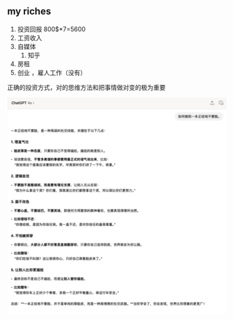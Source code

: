 ## my riches

1. 投资回报 800$*7=5600
2. 工资收入
3. 自媒体
    1. 知乎
4. 房租
5. 创业 ，雇人工作（没有）

正确的投资方式，对的思维方法和把事情做对变的极为重要

![](images/2025-03-11-20-00-31.png)